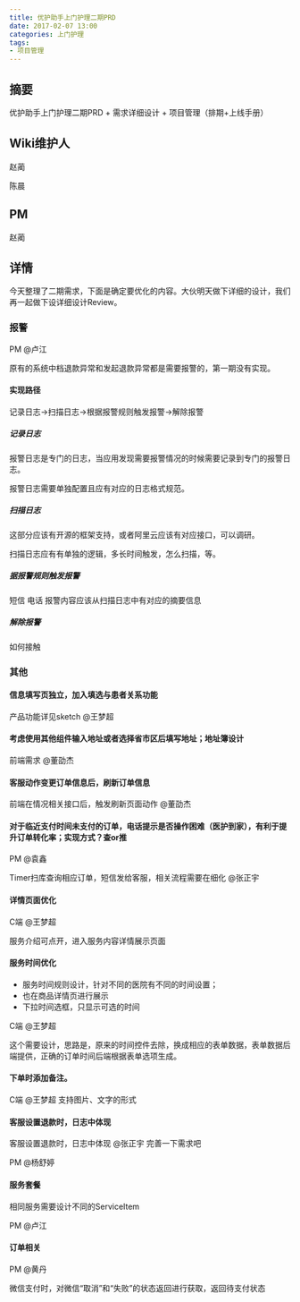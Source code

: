 ```yaml
---
title: 优护助手上门护理二期PRD
date: 2017-02-07 13:00
categories: 上门护理
tags:
- 项目管理
---
```


## 摘要

优护助手上门护理二期PRD + 需求详细设计 + 项目管理（排期+上线手册）

<!--more-->

## Wiki维护人

赵蔺

陈晨

## PM

赵蔺

## 详情

今天整理了二期需求，下面是确定要优化的内容。大伙明天做下详细的设计，我们再一起做下设详细设计Review。

### 报警

PM @卢江

原有的系统中档退款异常和发起退款异常都是需要报警的，第一期没有实现。

#### 实现路径

记录日志->扫描日志->根据报警规则触发报警->解除报警

##### 记录日志

报警日志是专门的日志，当应用发现需要报警情况的时候需要记录到专门的报警日志。

报警日志需要单独配置且应有对应的日志格式规范。

##### 扫描日志

这部分应该有开源的框架支持，或者阿里云应该有对应接口，可以调研。

扫描日志应有有单独的逻辑，多长时间触发，怎么扫描，等。

##### 据报警规则触发报警

短信 电话 报警内容应该从扫描日志中有对应的摘要信息

##### 解除报警

如何接触

### 其他

#### 信息填写页独立，加入填选与患者关系功能

产品功能详见sketch  @王梦超

#### 考虑使用其他组件输入地址或者选择省市区后填写地址；地址簿设计

前端需求 @董劭杰

#### 客服动作变更订单信息后，刷新订单信息

前端在情况相关接口后，触发刷新页面动作 @董劭杰

#### 对于临近支付时间未支付的订单，电话提示是否操作困难（医护到家），有利于提升订单转化率；实现方式？查or推

PM @袁鑫  

Timer扫库查询相应订单，短信发给客服，相关流程需要在细化 @张正宇

#### 详情页面优化

C端 @王梦超

服务介绍可点开，进入服务内容详情展示页面

#### 服务时间优化

- 服务时间规则设计，针对不同的医院有不同的时间设置；
- 也在商品详情页进行展示
- 下拉时间选框，只显示可选的时间


C端 @王梦超

这个需要设计，思路是，原来的时间控件去除，换成相应的表单数据，表单数据后端提供，正确的订单时间后端根据表单选项生成。


#### 下单时添加备注。


C端 @王梦超
支持图片、文字的形式

#### 客服设置退款时，日志中体现

客服设置退款时，日志中体现 @张正宇 完善一下需求吧  

PM @杨舒婷


#### 服务套餐

相同服务需要设计不同的ServiceItem

PM @卢江

#### 订单相关

PM @黄丹

微信支付时，对微信“取消”和“失败”的状态返回进行获取，返回待支付状态




